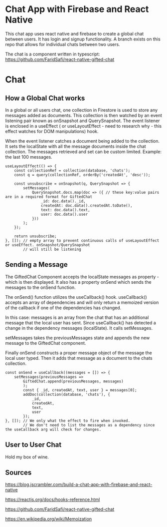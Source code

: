 # Chat App with Firebase and React Native

This chat app uses react native and firebase to create a global chat between users. It has login and signup functionality. A branch exists on this repo that allows for individual chats between two users. 


The chat is a component written in typescript: https://github.com/FaridSafi/react-native-gifted-chat

# Chat
## How a Global Chat works
In a global or all users chat, one collection in Firestore is used to store any messages added as documents. This collection is then watched by an event listening pair known as onSnapshot and QuerySnapshot. The event listener is enclosed in a useEffect ( or useLayoutEffect - need to research why - this effect watches for DOM manipulations) hook. 

When the event listener catches a document being added to the collection. It sets the localState with all the message documents inside the chat collection. The messages retrieved and set can be custom limited. Example: the last 100 messages. 

    useLayoutEffect(() => {
        const collectionRef = collection(database, 'chats');
        const q = query(collectionRef, orderBy('createdAt', 'desc'));

        const unsubscribe = onSnapshot(q, QuerySnapshot => {
            setMessages(
                QuerySnapshot.docs.map(doc => ({ // these key:value pairs are in a required format for GiftedChat
                    _id: doc.data()._id,
                    createdAt: doc.data().createdAt.toDate(),
                    text: doc.data().text,
                    user: doc.data().user
                }))
            );
        });
        
        return unsubscribe;
    }, []); // empty array to prevent continuous calls of useLayoutEffect or useEffect. onSnapshot/QuerySnapshot
            // will still be listening

## Sending a Message
The GiftedChat Component accepts the localState messages as property - which is then displayed. It also has a property onSend which sends the messages to the onSend function.

The onSend() function utilizes the useCallback() hook. useCallback() accepts an array of dependencies and will only return a memoized version of the callback if one of the dependencies has changed. 

In this case: messages is an array from the chat that has an additional message that the local user has sent. Since useCallback() has detected a change in the dependency messages (localState). It calls setMessages. 

setMessages takes the previousMessages state and appends the new message to the GiftedChat component. 

Finally onSend constructs a proper message object of the message the local user typed. Then it adds that message as a document to the chats collection.

    const onSend = useCallback((messages = []) => {
        setMessages(previousMessages =>
            GiftedChat.append(previousMessages, messages)
            );
            const { _id, createdAt, text, user } = messages[0];
            addDoc(collection(database, 'chats'), {
                _id,
                createdAt,
                text,
                user
            });
    }, []); // We only what the effect to fire when invoked. 
            // We don't need to list the messages as a dependency since the useCallback arg will check for changes.


## User to User Chat
Hold my box of wine. 

## Sources
https://blog.jscrambler.com/build-a-chat-app-with-firebase-and-react-native

https://reactjs.org/docs/hooks-reference.html

https://github.com/FaridSafi/react-native-gifted-chat

https://en.wikipedia.org/wiki/Memoization
